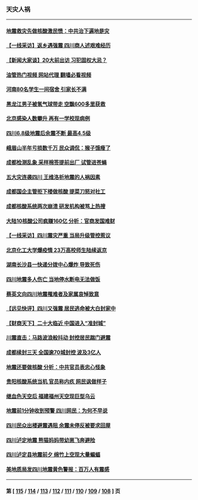 ### 天灾人祸
---
#### [地震救灾先做核酸激民愤：中共治下遍地是灾](../../pages/ncid280/n13819273.md?09080445) 
#### [【一线采访】返乡遇强震 四川商人述艰难经历](../../pages/ncid280/n13819241.md?09080445) 
#### [【新闻大家谈】20大前出访 习犯固权大忌？](../../pages/ncid280/n13819345.md?09080445) 
#### [油管热门视频 网站代理 翻墙必看视频](http://209.222.30.114:81/youtube.html?09080445)
#### [河南80名学生一间宿舍 引家长不满](../../pages/ncid280/n13819206.md?09080445) 
#### [黑龙江男子被氢气球带走 空飘600多里获救](../../pages/ncid280/n13819173.md?09080445) 
#### [北京感染人数攀升  再有一学校现病例](../../pages/ncid280/n13818945.md?09080445) 
#### [四川6.8级地震后余震不断 最高4.5级](../../pages/ncid280/n13818875.md?09080445) 
#### [峨眉山半年亏损数千万 民众调侃：猴子饿瘦了](../../pages/ncid280/n13818910.md?09080445) 
#### [成都检测乱象 采样棉签提前出厂 试管进苍蝇](../../pages/ncid280/n13818802.md?09080445) 
#### [五大灾连袭四川 王维洛析地震的人祸因素](../../pages/ncid280/n13818635.md?09080445) 
#### [成都国企主管拒下楼做核酸 提菜刀怒对社工](../../pages/ncid280/n13818818.md?09080445) 
#### [成都核酸系统两次崩溃 研发机构被骂上热搜](../../pages/ncid280/n13818751.md?09080445) 
#### [大陆10核酸公司疯赚160亿 分析：官商发国难财](../../pages/ncid280/n13818632.md?09080445) 
#### [【一线采访】四川震灾严重 当局升级管控惹议](../../pages/ncid280/n13818410.md?09080445) 
#### [北京化工大学爆疫情 23万高校师生陆续返京](../../pages/ncid280/n13818275.md?09080445) 
#### [湖南长沙县一快递分拨中心爆炸 导致死伤](../../pages/ncid280/n13818462.md?09080445) 
#### [四川地震多人伤亡 当地停水断电无法做饭](../../pages/ncid280/n13818125.md?09080445) 
#### [蔡英文向四川地震罹难者及家属哀悼致意](../../pages/ncid280/n13818235.md?09080445) 
#### [【远见快评】四川又强震 居民逃命被大白封家中](../../pages/ncid280/n13818156.md?09080445) 
#### [【财商天下】二十大临近 中国进入“准封城”](../../pages/ncid280/n13817986.md?09080445) 
#### [川震直击：马路波浪般抖动 封控居民踹门避震](../../pages/ncid280/n13817998.md?09080445) 
#### [成都续封三天 全国逾70城封控 波及3亿人](../../pages/ncid280/n13817809.md?09080445) 
#### [地震还要做核酸 分析：中共官员表忠心怪象](../../pages/ncid280/n13817939.md?09080445) 
#### [贵阳核酸系统当机 官员称内疚 网民讽做样子](../../pages/ncid280/n13817807.md?09080445) 
#### [继血色天空后 福建福州天空现巨型乌云](../../pages/ncid280/n13817700.md?09080445) 
#### [地震前1分钟收到预警 四川网民：为何不早说](../../pages/ncid280/n13817692.md?09080445) 
#### [四川民众出楼避震遇阻 余震未停反被要求回屋](../../pages/ncid280/n13817657.md?09080445) 
#### [四川泸定地震 熊猫妈妈带幼崽飞奔避险](../../pages/ncid280/n13817678.md?09080445) 
#### [四川泸定县地震前夕 绵竹上空现大量蝙蝠](../../pages/ncid280/n13817588.md?09080445) 
#### [美地质局发四川地震黄色警报：百万人有震感](../../pages/ncid280/n13817610.md?09080445) 

---
#### 第 [ [115](./115.md?09080445) / [114](./114.md?09080445) / [113](./113.md?09080445) / [112](./112.md?09080445) / [111](./111.md?09080445) / [110](./110.md?09080445) / [109](./109.md?09080445) / [108](./108.md?09080445) ] 页
